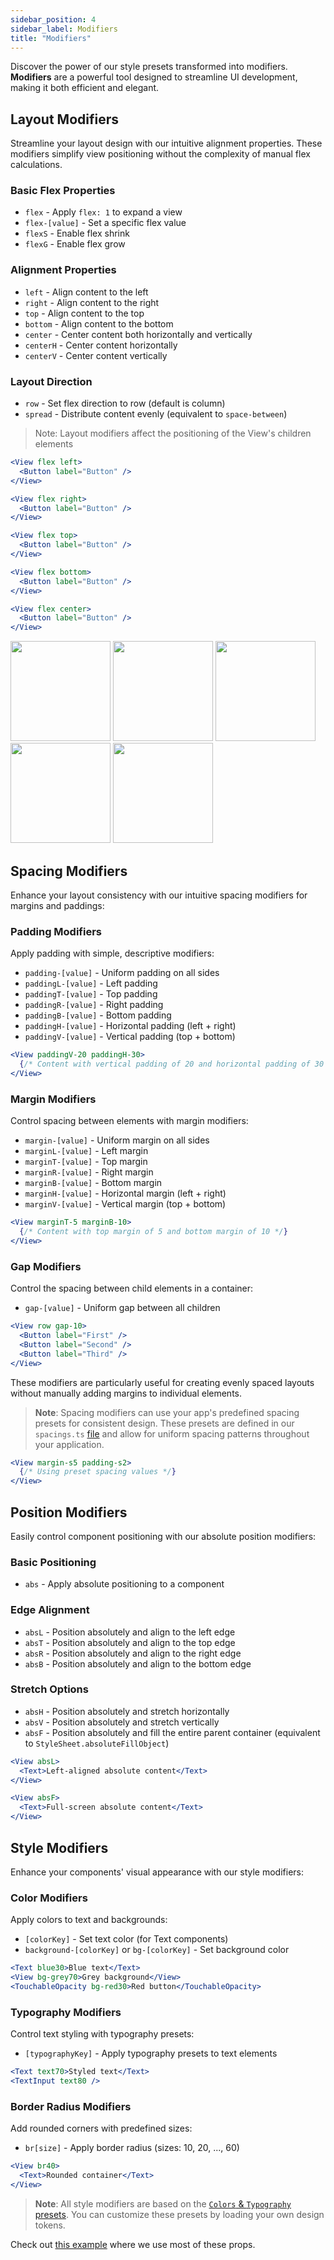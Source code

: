 ```yaml
---
sidebar_position: 4
sidebar_label: Modifiers
title: "Modifiers"
---
```


Discover the power of our style presets transformed into modifiers.  
**Modifiers** are a powerful tool designed to streamline UI development, making it both efficient and elegant.

## Layout Modifiers
Streamline your layout design with our intuitive alignment properties. These modifiers simplify view positioning without the complexity of manual flex calculations.

### Basic Flex Properties
- `flex` - Apply `flex: 1` to expand a view
- `flex-[value]` - Set a specific flex value
- `flexS` - Enable flex shrink
- `flexG` - Enable flex grow

### Alignment Properties
- `left` - Align content to the left
- `right` - Align content to the right
- `top` - Align content to the top
- `bottom` - Align content to the bottom
- `center` - Center content both horizontally and vertically
- `centerH` - Center content horizontally
- `centerV` - Center content vertically

### Layout Direction
- `row` - Set flex direction to row (default is column)
- `spread` - Distribute content evenly (equivalent to `space-between`)

> Note: Layout modifiers affect the positioning of the View's children elements

```jsx
<View flex left>
  <Button label="Button" />
</View>

<View flex right>
  <Button label="Button" />
</View>

<View flex top>
  <Button label="Button" />
</View>

<View flex bottom>
  <Button label="Button" />
</View>

<View flex center>
  <Button label="Button" />
</View>
```
<img src="https://cloud.githubusercontent.com/assets/1780255/24798566/4de91efc-1b9f-11e7-9974-e06e3daa7c63.png" width="160"/> <img src="https://cloud.githubusercontent.com/assets/1780255/24798569/50dc99a4-1b9f-11e7-8231-fbcbb139a010.png" width="160"/> <img src="https://cloud.githubusercontent.com/assets/1780255/24798571/52766d08-1b9f-11e7-95a3-b2b262e81170.png" width="160"/> <img src="https://cloud.githubusercontent.com/assets/1780255/24798572/545b7abe-1b9f-11e7-9098-409ceee6ff22.png" width="160"/> <img src="https://cloud.githubusercontent.com/assets/1780255/24798575/55e3c4f4-1b9f-11e7-998d-7986a038abb6.png" width="160"/>

## Spacing Modifiers
Enhance your layout consistency with our intuitive spacing modifiers for margins and paddings:

### Padding Modifiers
Apply padding with simple, descriptive modifiers:
- `padding-[value]` - Uniform padding on all sides
- `paddingL-[value]` - Left padding
- `paddingT-[value]` - Top padding
- `paddingR-[value]` - Right padding
- `paddingB-[value]` - Bottom padding
- `paddingH-[value]` - Horizontal padding (left + right)
- `paddingV-[value]` - Vertical padding (top + bottom)

```jsx
<View paddingV-20 paddingH-30>
  {/* Content with vertical padding of 20 and horizontal padding of 30 */}
</View>
```

### Margin Modifiers
Control spacing between elements with margin modifiers:
- `margin-[value]` - Uniform margin on all sides
- `marginL-[value]` - Left margin
- `marginT-[value]` - Top margin
- `marginR-[value]` - Right margin
- `marginB-[value]` - Bottom margin
- `marginH-[value]` - Horizontal margin (left + right)
- `marginV-[value]` - Vertical margin (top + bottom)

```jsx
<View marginT-5 marginB-10>
  {/* Content with top margin of 5 and bottom margin of 10 */}
</View>
```

### Gap Modifiers
Control the spacing between child elements in a container:
- `gap-[value]` - Uniform gap between all children

```jsx
<View row gap-10>
  <Button label="First" />
  <Button label="Second" />
  <Button label="Third" />
</View>
```

These modifiers are particularly useful for creating evenly spaced layouts without manually adding margins to individual elements.

> **Note**: Spacing modifiers can use your app's predefined spacing presets for consistent design. These presets are defined in our `spacings.ts` [file](https://github.com/wix/react-native-ui-lib/blob/master/src/style/spacings.ts) and allow for uniform spacing patterns throughout your application.


```jsx
<View margin-s5 padding-s2>
  {/* Using preset spacing values */}
</View>
```


## Position Modifiers
Easily control component positioning with our absolute position modifiers:

### Basic Positioning
- `abs` - Apply absolute positioning to a component

### Edge Alignment
- `absL` - Position absolutely and align to the left edge
- `absT` - Position absolutely and align to the top edge
- `absR` - Position absolutely and align to the right edge
- `absB` - Position absolutely and align to the bottom edge

### Stretch Options
- `absH` - Position absolutely and stretch horizontally
- `absV` - Position absolutely and stretch vertically
- `absF` - Position absolutely and fill the entire parent container (equivalent to `StyleSheet.absoluteFillObject`)

```jsx
<View absL>
  <Text>Left-aligned absolute content</Text>
</View>

<View absF>
  <Text>Full-screen absolute content</Text>
</View>
```

## Style Modifiers
Enhance your components' visual appearance with our style modifiers:

### Color Modifiers
Apply colors to text and backgrounds:
- `[colorKey]` - Set text color (for Text components)
- `background-[colorKey]` or `bg-[colorKey]` - Set background color

```jsx
<Text blue30>Blue text</Text>
<View bg-grey70>Grey background</View>
<TouchableOpacity bg-red30>Red button</TouchableOpacity>
```

### Typography Modifiers
Control text styling with typography presets:
- `[typographyKey]` - Apply typography presets to text elements

```jsx
<Text text70>Styled text</Text>
<TextInput text80 />
```

### Border Radius Modifiers
Add rounded corners with predefined sizes:
- `br[size]` - Apply border radius (sizes: 10, 20, ..., 60)

```jsx
<View br40>
  <Text>Rounded container</Text>
</View>
```

> **Note**: All style modifiers are based on the [`Colors` & `Typography` presets](/docs/foundation/style).
> You can customize these presets by loading your own design tokens.



Check out [this example](/docs/getting-started/usage) where we use most of these props.
